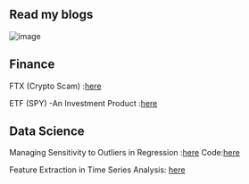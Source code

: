 ## Read my blogs 
![image](https://github.com/ParthDave111/ParthDave111.github.io/assets/123885634/2647e5c0-6e4c-49b2-a169-8e057137275a)

## Finance 

FTX (Crypto Scam) :[here](https://medium.com/@parth.dave.ca/deciphering-the-ftx-scam-776d68ba90d6)


ETF (SPY) -An Investment Product :[here](https://medium.com/@parth.dave.ca/etf-an-investment-product-overview-2f021acdbce1)

## Data Science 

Managing Sensitivity to Outliers in Regression :[here](https://medium.com/@parth.dave.ca/managing-sensitivity-to-outliers-in-regression-b0c576649ad7)  Code:[here](https://github.com/ParthDave111/financial-engineering-/blob/main/Sensitivity_to_Outlier.ipynb)

Feature Extraction in Time Series Analysis: [here](https://medium.com/@parth.dave.ca/feature-extraction-in-time-series-analysis-85b4915583da)
